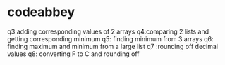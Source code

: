 # codeabbey
q3:adding corresponding values of 2 arrays
q4:comparing 2 lists and getting corresponding minimum
q5: finding minimum from 3 arrays
q6: finding maximum and minimum from a large list
q7 :rounding off decimal values
q8: converting F to C and rounding off
